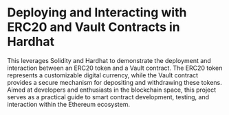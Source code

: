 # Deploying and Interacting with ERC20 and Vault Contracts in Hardhat

This leverages Solidity and Hardhat to demonstrate the deployment and interaction between an ERC20 token and a Vault contract. The ERC20 token represents a customizable digital currency, while the Vault contract provides a secure mechanism for depositing and withdrawing these tokens. Aimed at developers and enthusiasts in the blockchain space, this project serves as a practical guide to smart contract development, testing, and interaction within the Ethereum ecosystem.
